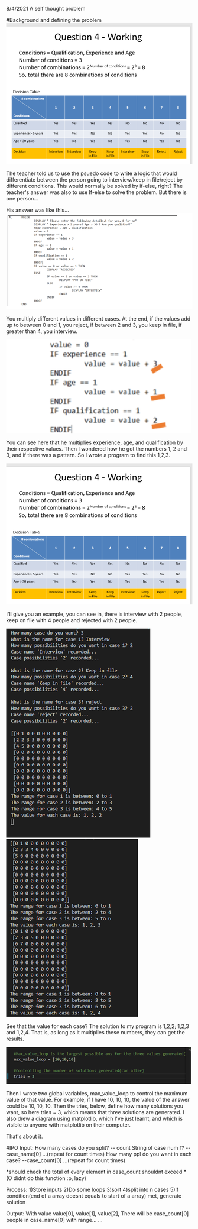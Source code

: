 8/4/2021
A self thought problem

#Background and defining the problem
<img src = "images/question.png">

The teacher told us to use the psuedo code to write a logic that would differentiate between the person going to interview/keep in file/reject by different conditions. This would normally be solved by if-else, right? The teacher's answer was also to use If-else to solve the problem. But there is one person...

His answer was like this...
<img src = "images/figure1.png" >

You multiply different values in different cases. At the end, if the values add up to between 0 and 1, you reject, if between 2 and 3, you keep in file, if greater than 4, you interview.

<img src = "images/figure2.png" width = "500">

You can see here that he multiplies experience, age, and qualification by their respective values. Then I wondered how he got the numbers 1, 2 and 3, and if there was a pattern. So I wrote a program to find this 1,2,3.

<img src = "images/question.png" >

I'll give you an example, you can see in, there is interview with 2 people, keep on file with 4 people and rejected with 2 people.

<img src = "images/solution_sample1.png" >
<img src = "images/solution_sample2.png" >

See that the value for each case? The solution to my program is 1,2,2; 1,2,3 and 1,2,4. That is, as long as it multiplies these numbers, they can get the results.

<img src = "images/figure3.png" width = "500">

Then I wrote two global variables, max_value_loop to control the maximum value of that value. For example, if I have 10, 10, 10, the value of the answer could be 10, 10, 10. Then the tries, below, define how many solutions you want, so here tries = 3, which means that three solutions are generated. I also drew a diagram using matplotlib, which I've just learnt, and which is visible to anyone with matplotlib on their computer.

That's about it.

#IPO
Input:
How many cases do you split? -- count
String of case num 1? -- case_name[0]
...(repeat for count times)
How many ppl do you want in each case? --case_count[0]
...(repeat for count times)

*should check the total of every element in case_count shouldnt exceed *(O didnt do this function :p, lazy)

Process:
1)Store inputs
2)Do some loops
3)sort
4)split into n cases
5)If condition(end of a array doesnt equals to start of a array) met, generate solution

Output:
With value value[0], value[1], value[2],
There will be case_count[0] people in case_name[0] with range...
...
